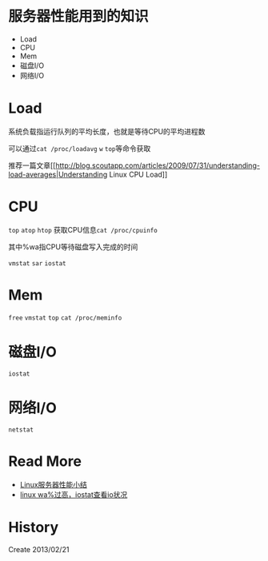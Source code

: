 # 服务器性能用到的知识 #

* Load
* CPU
* Mem
* 磁盘I/O
* 网络I/O

# Load #

系统负载指运行队列的平均长度，也就是等待CPU的平均进程数

可以通过`cat /proc/loadavg` `w` `top`等命令获取

推荐一篇文章[[http://blog.scoutapp.com/articles/2009/07/31/understanding-load-averages|Understanding Linux CPU Load]]

# CPU #

`top` `atop` `htop`
获取CPU信息`cat /proc/cpuinfo`

其中%wa指CPU等待磁盘写入完成的时间

`vmstat` `sar` `iostat`

# Mem #

`free` `vmstat` `top` `cat /proc/meminfo`

# 磁盘I/O #

`iostat`

# 网络I/O #

`netstat`

# Read More #

* [Linux服务器性能小结](http://blog.chinaunix.net/uid-27127953-id-3333176.html)
* [linux wa%过高，iostat查看io状况](http://www.cnblogs.com/mfryf/archive/2012/03/12/2392000.html)

# History #

Create 2013/02/21